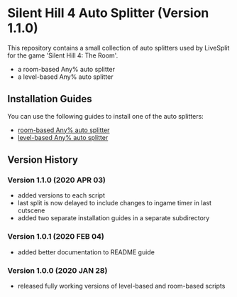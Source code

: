 # Silent Hill 4 Auto Splitter (Version 1.1.0)

This repository contains a small collection of auto splitters used by LiveSplit
for the game 'Silent Hill 4: The Room'.

* a room-based Any% auto splitter
* a level-based Any% auto splitter


## Installation Guides

You can use the following guides to install one of the auto splitters:

* [room-based Any% auto splitter](./docs/rooms_setup.md)
* [level-based Any% auto splitter](./docs/levels_setup.md)


## Version History

### Version 1.1.0 (2020 APR 03)

- added versions to each script
- last split is now delayed to include changes to ingame timer in last cutscene
- added two separate installation guides in a separate subdirectory

### Version 1.0.1 (2020 FEB 04)

- added better documentation to README guide

### Version 1.0.0 (2020 JAN 28)

- released fully working versions of level-based and room-based scripts
